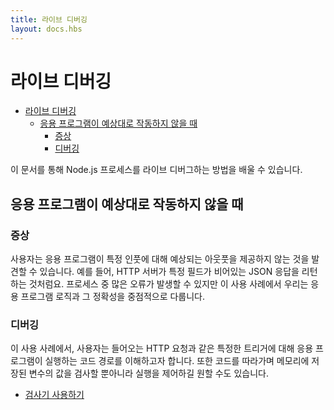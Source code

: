 ```yaml
---
title: 라이브 디버깅
layout: docs.hbs
---
```


# 라이브 디버깅

- [라이브 디버깅](#live-debugging)
  - [응용 프로그램이 예상대로 작동하지 않을 때](#my-application-doesnt-behave-as-expected)
    - [증상](#symptoms)
    - [디버깅](#debugging)

이 문서를 통해 Node.js 프로세스를 라이브 디버그하는 방법을 배울 수 있습니다.

## 응용 프로그램이 예상대로 작동하지 않을 때

### 증상

사용자는 응용 프로그램이 특정 인풋에 대해 예상되는 아웃풋을 제공하지 않는 것을 발견할 수 있습니다. 예를 들어, HTTP 서버가 특정 필드가 비어있는 JSON 응답을 리턴하는 것처럼요. 프로세스 중 많은 오류가 발생할 수 있지만 이 사용 사례에서 우리는 응용 프로그램 로직과 그 정확성을 중점적으로 다룹니다.

### 디버깅

이 사용 사례에서, 사용자는 들어오는 HTTP 요청과 같은 특정한 트리거에 대해 응용 프로그램이 실행하는 코드 경로를 이해하고자 합니다. 또한 코드를 따라가며 메모리에 저장된 변수의 값을 검사할 뿐아니라 실행을 제어하길 원할 수도 있습니다.

- [검사기 사용하기](/en/docs/guides/diagnostics/live-debugging/using-inspector)
